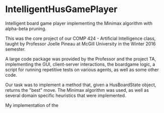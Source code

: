 # IntelligentHusGamePlayer
Intelligent board game player implementing the Minimax algorithm with alpha-beta pruning. 

This was the core project of our COMP 424 - Artificial Intelligence class, taught by Professor Joelle Pineau at McGill University in the Winter 2016 semester.

A large code package was provided by the Professor and the project TA, implementing the GUI, client-server interactions, the boardgame logic, a script for running repetitive tests on various agents, as well as some other code.

Our task was to implement a method that, given a HusBoardState object, returns the "best" move. The Minimax algorithm was used, as well as several domain specific heuristics that were implemented.

My implementation of the 
